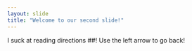 ```yaml
---
layout: slide
title: "Welcome to our second slide!"
---
```

I suck at reading directions ##!
Use the left arrow to go back!
